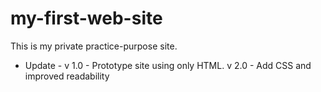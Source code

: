 # my-first-web-site

This is my private practice-purpose site.

- Update -
  v 1.0 - Prototype site using only HTML.
  v 2.0 - Add CSS and improved readability
